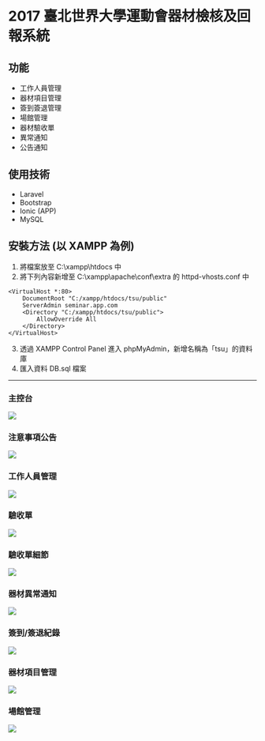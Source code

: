 # 2017 臺北世界大學運動會器材檢核及回報系統

## 功能
* 工作人員管理
* 器材項目管理
* 簽到簽退管理
* 場館管理
* 器材驗收單
* 異常通知
* 公告通知

## 使用技術
* Laravel
* Bootstrap
* Ionic (APP)
* MySQL

## 安裝方法 (以 XAMPP 為例)
1. 將檔案放至 C:\xampp\htdocs 中
2. 將下列內容新增至 C:\xampp\apache\conf\extra 的 httpd-vhosts.conf 中
```
<VirtualHost *:80>
    DocumentRoot "C:/xampp/htdocs/tsu/public"
    ServerAdmin seminar.app.com
    <Directory "C:/xampp/htdocs/tsu/public">
        AllowOverride All
    </Directory>
</VirtualHost>
```
3. 透過 XAMPP Control Panel 進入 phpMyAdmin，新增名稱為「tsu」的資料庫
4. 匯入資料 DB.sql 檔案


---

### 主控台
![](https://i.imgur.com/LgL8gKV.png)

### 注意事項公告
![](https://i.imgur.com/RiasCEY.png)

### 工作人員管理
![](https://i.imgur.com/ewe3KeG.png)

### 驗收單
![](https://i.imgur.com/yqN11Cx.png)

### 驗收單細節
![](https://i.imgur.com/gAoUTJH.png)

### 器材異常通知
![](https://i.imgur.com/xIKyqk0.png)

### 簽到/簽退紀錄
![](https://i.imgur.com/OtLy8YH.png)

### 器材項目管理
![](https://i.imgur.com/5dOKANH.png)

### 場館管理
![](https://i.imgur.com/jccm5cS.png)

